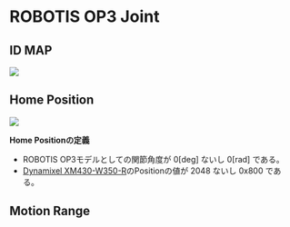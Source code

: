 # ROBOTIS OP3 Joint

## ID MAP
<img src="https://emanual.robotis.com/assets/images/platform/op3/op3_030_rev2.png">

## Home Position
<img src="https://emanual.robotis.com/assets/images/platform/op3/op3_assemble_data.png">

<b>Home Positionの定義</b>
- ROBOTIS OP3モデルとしての関節角度が 0[deg] ないし 0[rad] である。
- <a href ="https://emanual.robotis.com/docs/en/dxl/x/xm430-w350/">Dynamixel XM430-W350-R</a>のPositionの値が 2048 ないし 0x800 である。 

## Motion Range
